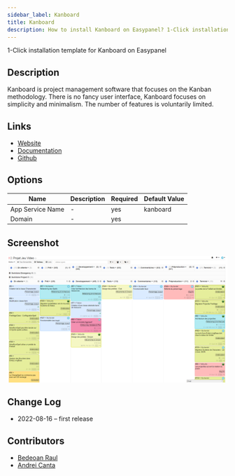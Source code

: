 ```yaml
---
sidebar_label: Kanboard
title: Kanboard
description: How to install Kanboard on Easypanel? 1-Click installation template for Kanboard on Easypanel
---
```


<!-- generated -->

1-Click installation template for Kanboard on Easypanel

## Description

Kanboard is project management software that focuses on the Kanban methodology. There is no fancy user interface, Kanboard focuses on simplicity and minimalism. The number of features is voluntarily limited.

## Links

- [Website](https://kanboard.org/)
- [Documentation](https://docs.kanboard.org/en/latest/)
- [Github](https://github.com/kanboard/kanboard)

## Options

Name | Description | Required | Default Value
-|-|-|-
App Service Name | - | yes | kanboard
Domain | - | yes | 

## Screenshot

![Kanboard Screenshot](./screenshot.png)

## Change Log

- 2022-08-16 – first release

## Contributors

- [Bedeoan Raul](https://github.com/bedeoan)
- [Andrei Canta](https://github.com/deiucanta)
